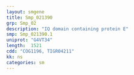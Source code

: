 ```yaml
---
layout: smgene
title: Smp_021390
grp: Smp_02
description: "IQ domain containing protein E"
smp: Smp_021390.1
uniprot: "G4VT34"
length:  1521
cdd: "COG1196, TIGR04211"
kk: ns
categories: sm
---
```

